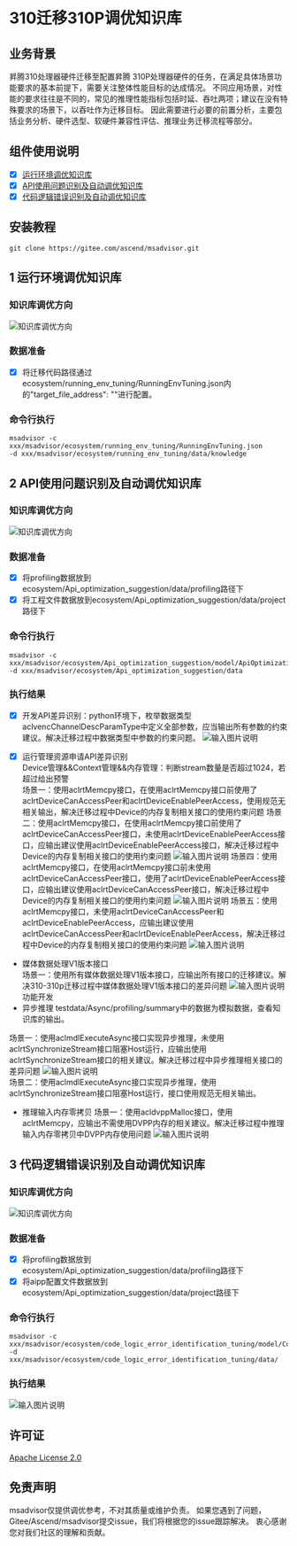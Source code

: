 # 310迁移310P调优知识库

## 业务背景

昇腾310处理器硬件迁移至配置昇腾 310P处理器硬件的任务，在满足具体场景功能要求的基本前提下，需要关注整体性能目标的达成情况。
不同应用场景，对性能的要求往往是不同的，常见的推理性能指标包括时延、吞吐两项；建议在没有特殊要求的场景下，以吞吐作为迁移目标。
因此需要进行必要的前置分析，主要包括业务分析、硬件选型、软硬件兼容性评估、推理业务迁移流程等部分。


## 组件使用说明

- [x]  [运行环境调优知识库](#1-运行环境调优知识库)
- [x]  [API使用问题识别及自动调优知识库](#2-API使用问题识别及自动调优知识库)
- [x]  [代码逻辑错误识别及自动调优知识库](#3-代码逻辑错误识别及自动调优知识库)

## 安装教程

```shell
git clone https://gitee.com/ascend/msadvisor.git

```
## 1 运行环境调优知识库
### 知识库调优方向
![知识库调优方向](running_env_tuning/doc/running_env_tuning.PNG)
### 数据准备
- [x] 将迁移代码路径通过ecosystem/running_env_tuning/RunningEnvTuning.json内的"target_file_address": ""进行配置。
### 命令行执行
```shell
msadvisor -c xxx/msadvisor/ecosystem/running_env_tuning/RunningEnvTuning.json 
-d xxx/msadvisor/ecosystem/running_env_tuning/data/knowledge

```
## 2 API使用问题识别及自动调优知识库
### 知识库调优方向
![知识库调优方向](Api_optimization_suggestion/doc/Api_optimization_suggestion.PNG)
### 数据准备
- [x] 将profiling数据放到ecosystem/Api_optimization_suggestion/data/profiling路径下
- [x] 将工程文件数据放到ecosystem/Api_optimization_suggestion/data/project路径下
### 命令行执行
```shell
msadvisor -c xxx/msadvisor/ecosystem/Api_optimization_suggestion/model/ApiOptimizationSuggestion.json 
-d xxx/msadvisor/ecosystem/Api_optimization_suggestion/data

```
### 执行结果
- [x] 开发API差异识别：python环境下，枚举数据类型aclvencChannelDescParamType中定义全部参数，应当输出所有参数的约束建议。解决迁移过程中数据类型中参数的约束问题。
![输入图片说明](docs/img/Api_optimization_suggestion_img1.png)

- [x] 运行管理资源申请API差异识别  
Device管理&&Context管理&&内存管理：判断stream数量是否超过1024，若超过给出预警  
场景一：使用aclrtMemcpy接口，在使用aclrtMemcpy接口前使用了aclrtDeviceCanAccessPeer和aclrtDeviceEnablePeerAccess，使用规范无相关输出，解决迁移过程中Device的内存复制相关接口的使用约束问题
场景二：使用aclrtMemcpy接口，在使用aclrtMemcpy接口前使用了aclrtDeviceCanAccessPeer接口，未使用aclrtDeviceEnablePeerAccess接口，应输出建议使用aclrtDeviceEnablePeerAccess接口，解决迁移过程中Device的内存复制相关接口的使用约束问题
![输入图片说明](docs/img/Api_optimization_suggestion_img2.png)
场景四：使用aclrtMemcpy接口，在使用aclrtMemcpy接口前未使用aclrtDeviceCanAccessPeer接口，使用了aclrtDeviceEnablePeerAccess接口，应输出建议使用aclrtDeviceCanAccessPeer接口，解决迁移过程中Device的内存复制相关接口的使用约束问题
![输入图片说明](docs/img/Api_optimization_suggestion_img3.png)
场景五：使用aclrtMemcpy接口，未使用aclrtDeviceCanAccessPeer和aclrtDeviceEnablePeerAccess，应输出建议使用aclrtDeviceCanAccessPeer和aclrtDeviceEnablePeerAccess，解决迁移过程中Device的内存复制相关接口的使用约束问题
![输入图片说明](docs/img/Api_optimization_suggestion_img4.png)

* 媒体数据处理V1版本接口  
场景一：使用所有媒体数据处理V1版本接口，应输出所有接口的迁移建议。解决310-310p迁移过程中媒体数据处理V1版本接口的差异问题
![输入图片说明](docs/img/Api_optimization_suggestion_img5.png)
功能开发
* 异步推理
  testdata/Async/profiling/summary中的数据为模拟数据，查看知识库的输出。
  
场景一：使用aclmdlExecuteAsync接口实现异步推理，未使用aclrtSynchronizeStream接口阻塞Host运行，应输出使用aclrtSynchronizeStream接口的相关建议。解决迁移过程中异步推理相关接口的差异问题
	![输入图片说明](docs/img/Api_optimization_suggestion_img6.png)		 
场景二：使用aclmdlExecuteAsync接口实现异步推理，使用aclrtSynchronizeStream接口阻塞Host运行，接口使用规范无相关输出。
* 推理输入内存零拷贝
场景一：使用acldvppMalloc接口，使用aclrtMemcpy，应输出不需使用DVPP内存的相关建议。解决迁移过程中推理输入内存零拷贝中DVPP内存使用问题
 ![输入图片说明](docs/img/Api_optimization_suggestion_img7.png)
## 3 代码逻辑错误识别及自动调优知识库
### 知识库调优方向
![知识库调优方向](code_logic_error_identification_tuning/doc/code_logic_error_identification_tuning.PNG)
### 数据准备
- [x] 将profiling数据放到ecosystem/Api_optimization_suggestion/data/profiling路径下
- [x] 将aipp配置文件数据放到ecosystem/Api_optimization_suggestion/data/project路径下
### 命令行执行
```shell
msadvisor -c xxx/msadvisor/ecosystem/code_logic_error_identification_tuning/model/CodeLogicErrorIdentiTuning.json 
-d xxx/msadvisor/ecosystem/code_logic_error_identification_tuning/data/

```
### 执行结果
![输入图片说明](docs/img/code_logic_error_identification_tuning_ans.png)
## 许可证

[Apache License 2.0](LICENSE)

## 免责声明

msadvisor仅提供调优参考，不对其质量或维护负责。
如果您遇到了问题，Gitee/Ascend/msadvisor提交issue，我们将根据您的issue跟踪解决。
衷心感谢您对我们社区的理解和贡献。
